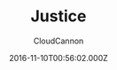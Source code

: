 ---
title: Justice
github: 'https://github.com/CloudCannon/justice-jekyll-template'
demo: 'https://grey-grouse.cloudvent.net/'
author: CloudCannon
ssg:
  - Jekyll
cms:
  - No Cms
date: 2016-11-10T00:56:02.000Z
github_branch: master
description: ':office: Law firm themed business template for Jekyll'
stale: false
---